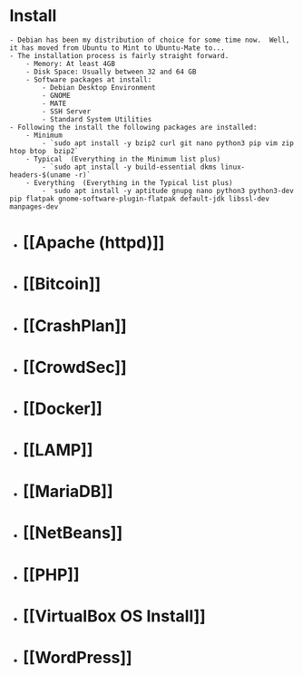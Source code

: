 # Install
	- Debian has been my distribution of choice for some time now.  Well, it has moved from Ubuntu to Mint to Ubuntu-Mate to...
	- The installation process is fairly straight forward.
		- Memory: At least 4GB
		- Disk Space: Usually between 32 and 64 GB
		- Software packages at install:
			- Debian Desktop Environment
			- GNOME
			- MATE
			- SSH Server
			- Standard System Utilities
	- Following the install the following packages are installed:
		- Minimum
			- `sudo apt install -y bzip2 curl git nano python3 pip vim zip  htop btop  bzip2`
		- Typical  (Everything in the Minimum list plus)
			- `sudo apt install -y build-essential dkms linux-headers-$(uname -r)`
		- Everything  (Everything in the Typical list plus)
			- `sudo apt install -y aptitude gnupg nano python3 python3-dev pip flatpak gnome-software-plugin-flatpak default-jdk libssl-dev manpages-dev`
- # [[Apache (httpd)]]
- # [[Bitcoin]]
- # [[CrashPlan]]
- # [[CrowdSec]]
- # [[Docker]]
- # [[LAMP]]
- # [[MariaDB]]
- # [[NetBeans]]
- # [[PHP]]
- # [[VirtualBox OS Install]]
- # [[WordPress]]